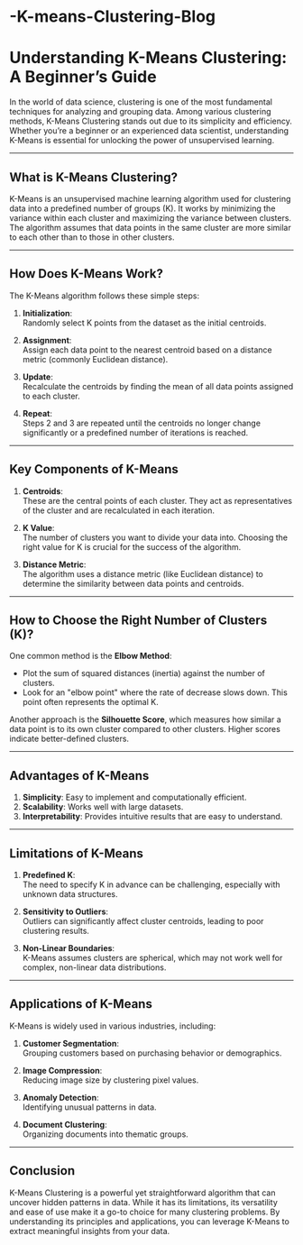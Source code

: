 # -K-means-Clustering-Blog
# Understanding K-Means Clustering: A Beginner’s Guide

In the world of data science, clustering is one of the most fundamental techniques for analyzing and grouping data. Among various clustering methods, K-Means Clustering stands out due to its simplicity and efficiency. Whether you’re a beginner or an experienced data scientist, understanding K-Means is essential for unlocking the power of unsupervised learning.

---

## What is K-Means Clustering?

K-Means is an unsupervised machine learning algorithm used for clustering data into a predefined number of groups (K). It works by minimizing the variance within each cluster and maximizing the variance between clusters. The algorithm assumes that data points in the same cluster are more similar to each other than to those in other clusters.

---

## How Does K-Means Work?

The K-Means algorithm follows these simple steps:

1. **Initialization**:  
   Randomly select K points from the dataset as the initial centroids.

2. **Assignment**:  
   Assign each data point to the nearest centroid based on a distance metric (commonly Euclidean distance).

3. **Update**:  
   Recalculate the centroids by finding the mean of all data points assigned to each cluster.

4. **Repeat**:  
   Steps 2 and 3 are repeated until the centroids no longer change significantly or a predefined number of iterations is reached.

---

## Key Components of K-Means

1. **Centroids**:  
   These are the central points of each cluster. They act as representatives of the cluster and are recalculated in each iteration.

2. **K Value**:  
   The number of clusters you want to divide your data into. Choosing the right value for K is crucial for the success of the algorithm.

3. **Distance Metric**:  
   The algorithm uses a distance metric (like Euclidean distance) to determine the similarity between data points and centroids.

---

## How to Choose the Right Number of Clusters (K)?

One common method is the **Elbow Method**:

- Plot the sum of squared distances (inertia) against the number of clusters.
- Look for an "elbow point" where the rate of decrease slows down. This point often represents the optimal K.

Another approach is the **Silhouette Score**, which measures how similar a data point is to its own cluster compared to other clusters. Higher scores indicate better-defined clusters.

---

## Advantages of K-Means

1. **Simplicity**: Easy to implement and computationally efficient.
2. **Scalability**: Works well with large datasets.
3. **Interpretability**: Provides intuitive results that are easy to understand.

---

## Limitations of K-Means

1. **Predefined K**:  
   The need to specify K in advance can be challenging, especially with unknown data structures.

2. **Sensitivity to Outliers**:  
   Outliers can significantly affect cluster centroids, leading to poor clustering results.

3. **Non-Linear Boundaries**:  
   K-Means assumes clusters are spherical, which may not work well for complex, non-linear data distributions.

---

## Applications of K-Means

K-Means is widely used in various industries, including:

1. **Customer Segmentation**:  
   Grouping customers based on purchasing behavior or demographics.

2. **Image Compression**:  
   Reducing image size by clustering pixel values.

3. **Anomaly Detection**:  
   Identifying unusual patterns in data.

4. **Document Clustering**:  
   Organizing documents into thematic groups.

---

## Conclusion

K-Means Clustering is a powerful yet straightforward algorithm that can uncover hidden patterns in data. While it has its limitations, its versatility and ease of use make it a go-to choice for many clustering problems. By understanding its principles and applications, you can leverage K-Means to extract meaningful insights from your data.
